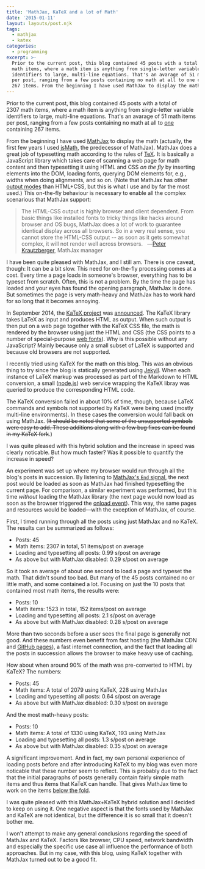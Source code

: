 ```yaml
---
title: 'MathJax, KaTeX and a lot of Math'
date: '2015-01-11'
layout: layouts/post.njk
tags:
  - mathjax
  - katex
categories:
  - programming
excerpt: >-
  Prior to the current post, this blog contained 45 posts with a total of 2307
  math items, where a math item is anything from single-letter variable
  identifiers to large, multi-line equations. That's an avarage of 51 math items
  per post, ranging from a few posts containing no math at all to one containing
  267 items. From the beginning I have used MathJax to display the math [...]
---
```

Prior to the current post, this blog contained 45&nbsp;posts with a total of 2307&nbsp;math items, where a math item is anything from single-letter variable identifiers to large, multi-line equations. That's an avarage of 51&nbsp;math items per post, ranging from a few posts containing no math at all to [one](/blog/2009/04/the-game-of-nim) containing 267&nbsp;items.

From the beginning I have used [MathJax](http://www.mathjax.org) to display the math (actually, the first few years I used [jsMath](http://www.math.union.edu/~dpvc/jsmath/), the predecessor of MathJax). MathJax does a great job of typesetting math according to the rules of [TeX](http://en.wikipedia.org/wiki/TeX). It is basically a JavaScript library which takes care of scanning a web page for math content and then typesetting it using HTML and CSS *on the fly* by inserting elements into the DOM, loading fonts, querying DOM elements for, e.g., widths when doing alignments, and so on. (Note that MathJax has other [output modes](http://docs.mathjax.org/en/latest/output.html) than HTML+CSS, but this is what I use and by far the most used.) This on-the-fly behaviour is necessary to enable all the complex scenarious that MathJax support:

> The HTML-CSS output is highly browser and client dependent. From basic things like installed fonts to tricky things
> like hacks around browser and OS bugs, MathJax does a lot of work to guarantee identical display across all browsers.
> So in a very real sense, you cannot store the HTML-CSS output -- as soon as it gets somewhat complex, it will not
> render well across browsers.&nbsp;&nbsp;&nbsp;&#8213;[Peter Krautzberger](https://groups.google.com/d/msg/mathjax-users/O--eKm9elRU/zNZx24gnI3gJ), MathJax manager

I have been quite pleased with MathJax, and I still am. There is one caveat, though: It can be a bit slow. This need for on-the-fly processing comes at a cost. Every time a page loads in someone's browser, everything has to be typeset from scratch. Often, this is not a problem. By the time the page has loaded and your eyes has found the opening paragraph, MathJax is done. But sometimes the page is very math-heavy and MathJax has to work hard for so long that it becomes annoying.

In September 2014, the [KaTeX project](https://khan.github.io/KaTeX/) was [announced](https://twitter.com/jeresig/status/511586911669211136). The KaTeX library takes LaTeX as input and produces HTML as output. When such output is then put on a web page together with the KaTeX CSS file, the math is rendered by the browser using just the HTML and CSS (the CSS points to a number of special-purpose [web fonts](https://developer.mozilla.org/en-US/docs/Web/CSS/@font-face)). Why is this possible without any JavaScript? Mainly because only a small subset of LaTeX is supported and because old browsers are not supported.

I recently tried using KaTeX for the math on this blog. This was an obvious thing to try since the blog is statically generated using [Jekyll](http://jekyllrb.com). When each instance of LaTeX markup was processed as part of the Markdown to HTML conversion, a small ([node.js](http://nodejs.org)) web service wrapping the KaTeX libray was queried to produce the corresponding HTML code.

The KaTeX conversion failed in about 10% of time, though, because LaTeX commands and symbols not supported by KaTeX were being used (mostly multi-line environments). In these cases the conversion would fall back on using MathJax. (<s>It should be noted that some of the unsupported symbols were easy to add. These additions along with a few bug fixes can be found in my KaTeX fork</s>.)

I was quite pleased with this hybrid solution and the increase in speed was clearly noticable. But how much faster? Was it possible to quantify the increase in speed?

An experiment was set up where my browser would run through all the blog's posts in succession. By listening to [MathJax's `End` signal](http://docs.mathjax.org/en/v2.4-latest/startup.html), the next post would be loaded as soon as MathJax had finished typesetting the current page. For comparison, a similar experiment was performed, but this time *without* loading the MathJax library (the next page would now load as soon as the browser triggered the [onload event](https://developer.mozilla.org/en-US/docs/Web/API/GlobalEventHandlers.onload)). This way, the same pages and resources would be loaded&mdash;with the exception of MathJax, of course.

First, I timed running through all the posts using just MathJax and no KaTeX. The results can be summarized as follows:

*  Posts: 45
*  Math items: 2307 in total, 51 items/post on average
*  Loading and typesetting all posts: 0.99 s/post on average
*  As above but with MathJax disabled: 0.29 s/post on average

So it took an average of about one second to load a page and typeset the math. That didn't sound too bad. But many of the 45 posts contained no or little math, and some contained a lot. Focusing on just the 10 posts that contained most math items, the results were:

*  Posts: 10
*  Math items: 1523 in total, 152 items/post on average
*  Loading and typesetting all posts: 2.1 s/post on average
*  As above but with MathJax disabled: 0.28 s/post on average

More than two seconds before a user sees the final page is generally not good. And these numbers even benefit from fast hosting (the MathJax CDN and [GitHub pages](https://pages.github.com)), a fast internet connection, and the fact that loading all the posts in succession allows the browser to make heavy use of caching.

How about when around 90% of the math was pre-converted to HTML by KaTeX? The numbers:

*  Posts: 45
*  Math items: A total of 2079 using KaTeX, 228 using MathJax
*  Loading and typesetting all posts: 0.64 s/post on average
*  As above but with MathJax disabled: 0.30 s/post on average

And the most math-heavy posts:

*  Posts: 10
*  Math items: A total of 1330 using KaTeX, 193 using MathJax
*  Loading and typesetting all posts: 1.3 s/post on average
*  As above but with MathJax disabled: 0.35 s/post on average

A significant improvement. And in fact, my own personal experience of loading posts before and after introducing KaTeX to my blog was even more noticable that these number seem to reflect. This is probably due to the fact that the initial paragraphs of posts generally contain fairly simple math items and thus items that KaTeX can handle. That gives MathJax time to work on the items [below the fold](http://en.wikipedia.org/wiki/Above_the_fold#Below_the_fold).

I was quite pleased with this MathJax+KaTeX hybrid solution and I decided to keep on using it. One negative aspect is that the fonts used by MathJax and KaTeX are not identical, but the difference it is so small that it doesn't bother me.

I won't attempt to make any general conclusions regarding the speed of MathJax and KaTeX. Factors like browser, CPU speed, network bandwidth and especially the specific use case all influence the performance of both approaches. But in my case, with this blog, using KaTeX together with MathJax turned out to be a good fit.
